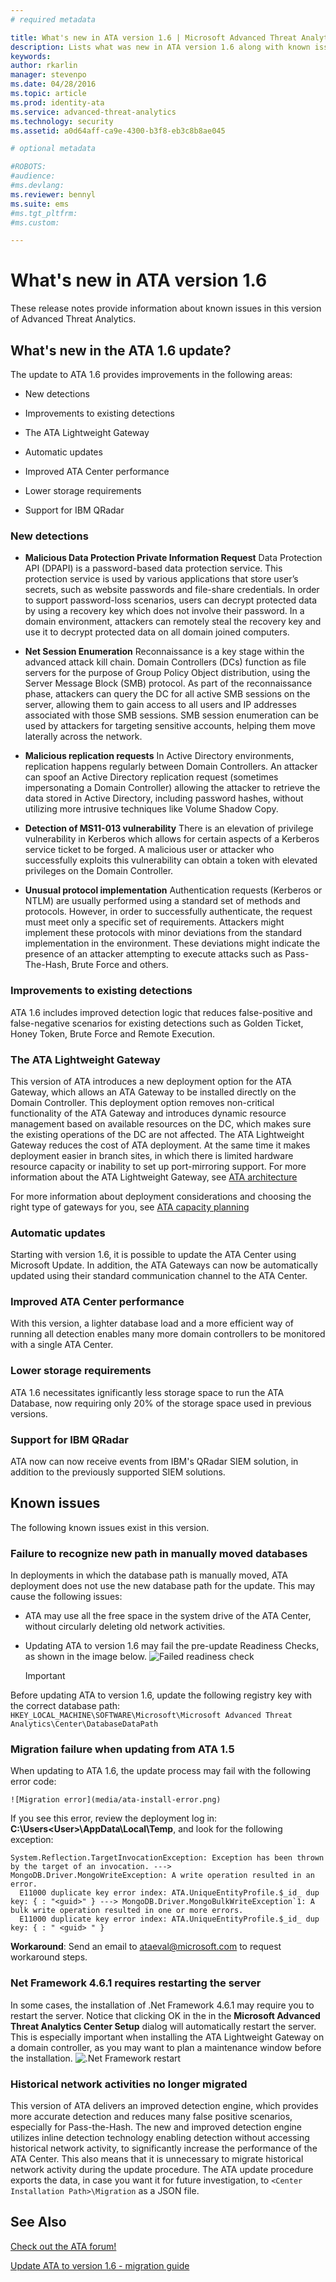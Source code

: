 ```yaml
---
# required metadata

title: What's new in ATA version 1.6 | Microsoft Advanced Threat Analytics
description: Lists what was new in ATA version 1.6 along with known issues
keywords:
author: rkarlin
manager: stevenpo
ms.date: 04/28/2016
ms.topic: article
ms.prod: identity-ata
ms.service: advanced-threat-analytics
ms.technology: security
ms.assetid: a0d64aff-ca9e-4300-b3f8-eb3c8b8ae045

# optional metadata

#ROBOTS:
#audience:
#ms.devlang:
ms.reviewer: bennyl
ms.suite: ems
#ms.tgt_pltfrm:
#ms.custom:

---
```


# What's new in ATA version 1.6
These release notes provide information about known issues in this version of  Advanced Threat Analytics.

## What's new in the ATA 1.6 update?
The update to ATA 1.6 provides improvements in the following areas:

-   New detections

-   Improvements to existing detections

-   The ATA Lightweight Gateway

-   Automatic updates

-   Improved ATA Center performance

-   Lower storage requirements

-   Support for IBM QRadar

### New detections


- **Malicious Data Protection Private Information Request**
Data Protection API (DPAPI) is a password-based data protection service. This protection service is used by various applications that store user’s secrets, such as website passwords and file-share credentials. In order to support password-loss scenarios, users can decrypt protected data by using a recovery key which does not involve their password. In a domain environment, attackers can remotely steal the recovery key and use it to decrypt protected data on all domain joined computers.


- **Net Session Enumeration**
Reconnaissance is a key stage within the advanced attack kill chain. Domain Controllers (DCs) function as file servers for the purpose of Group Policy Object distribution, using the Server Message Block (SMB) protocol. As part of the reconnaissance phase, attackers can query the DC for all active SMB sessions on the server, allowing them to gain access to all users and IP addresses associated with those SMB sessions. SMB session enumeration can be used by attackers for targeting sensitive accounts, helping them move laterally across the network.


- **Malicious replication requests**
In Active Directory environments, replication happens regularly between Domain Controllers. An attacker can spoof an Active Directory replication request (sometimes impersonating a Domain Controller) allowing the attacker to retrieve the data stored in Active Directory, including password hashes, without utilizing more intrusive techniques like Volume Shadow Copy.


- **Detection of MS11-013 vulnerability**
There is an elevation of privilege vulnerability in Kerberos which allows for certain aspects of a Kerberos service ticket to be forged. A malicious user or attacker who successfully exploits this vulnerability can obtain a token with elevated privileges on the Domain Controller.


- **Unusual protocol implementation**
Authentication requests (Kerberos or NTLM) are usually performed using a standard set of methods and protocols. However, in order to successfully authenticate, the request must meet only a specific set of requirements. Attackers might implement these protocols with minor deviations from the standard implementation in the environment. These deviations might indicate the presence of an attacker attempting to execute attacks such as Pass-The-Hash, Brute Force and others.


### Improvements to existing detections
ATA 1.6 includes improved detection logic that reduces false-positive and false-negative scenarios for existing detections such as Golden Ticket, Honey Token, Brute Force and Remote Execution.

### The ATA Lightweight Gateway
This version of ATA introduces a new deployment option for the ATA Gateway, which allows an ATA Gateway to be installed directly on the Domain Controller. This deployment option removes non-critical functionality of the ATA Gateway and introduces dynamic resource management based on available resources on the DC, which makes sure the existing operations of the DC are not affected. The ATA Lightweight Gateway reduces the cost of ATA deployment. At the same time it makes deployment easier in branch sites, in which there is limited hardware resource capacity or inability to set up port-mirroring support.
For more information about the ATA Lightweight Gateway, see [ATA architecture](/advanced-threat-analytics/plan-design/ata-architecture#ata-gateway-and-ata-lightweight-gateway)

For more information about deployment considerations and choosing the right type of gateways for you, see [ATA capacity planning](/advanced-threat-analytics/plan-design/ata-capacity-planning#choosing-the-right-gateway-type-for-your-deployment)


### Automatic updates
Starting with version 1.6, it is possible to update the ATA Center using Microsoft Update. In addition, the ATA Gateways can now be automatically updated using their standard communication channel to the ATA Center.
### Improved ATA Center performance
With this version, a lighter database load and a more efficient way of running all detection enables many more domain controllers to be monitored with a single ATA Center.

### Lower storage requirements
ATA 1.6 necessitates ignificantly less storage space to run the ATA Database, now requiring only 20% of the storage space used in previous versions.

### Support for IBM QRadar
ATA now can now receive events from IBM's QRadar SIEM solution, in addition to the previously supported SIEM solutions.

## Known issues
The following known issues exist in this version.

### Failure to recognize new path in manually moved databases

In deployments in which the database path is manually moved, ATA deployment does not use the new database path for the update. This may cause the following issues:


- ATA may use all the free space in the system drive of the ATA Center, without circularly deleting old network activities.


- Updating ATA to version 1.6 may fail the pre-update Readiness Checks, as shown in the image below.
    ![Failed readiness check](media/ata_failed_readinesschecks.png)
	>[!Important]
Before updating ATA to version 1.6, update the following registry key with the correct database path:  `HKEY_LOCAL_MACHINE\SOFTWARE\Microsoft\Microsoft Advanced Threat Analytics\Center\DatabaseDataPath`

### Migration failure when updating from ATA 1.5
When updating to ATA 1.6, the update process may fail with the following error code:

    ![Migration error](media/ata-install-error.png)

If you see this error, review the deployment log in: **C:\Users\<User>\AppData\Local\Temp**, and look for the following exception:

    System.Reflection.TargetInvocationException: Exception has been thrown by the target of an invocation. ---> MongoDB.Driver.MongoWriteException: A write operation resulted in an error.
      E11000 duplicate key error index: ATA.UniqueEntityProfile.$_id_ dup key: { : "<guid>" } ---> MongoDB.Driver.MongoBulkWriteException`1: A bulk write operation resulted in one or more errors.
      E11000 duplicate key error index: ATA.UniqueEntityProfile.$_id_ dup key: { : " <guid> " }

**Workaround**: Send an email to ataeval@microsoft.com to request workaround steps.

### Net Framework 4.6.1 requires restarting the server

In some cases, the installation of .Net Framework 4.6.1 may require you to restart the server. Notice that clicking OK in the in the **Microsoft Advanced Threat Analytics Center Setup** dialog will automatically restart the server. This is especially important when installing the ATA Lightweight Gateway on a domain controller, as you may want to plan a maintenance window before the installation.
    ![.Net Framework restart](media/ata-net-framework-restart.png)

### Historical network activities no longer migrated
This version of ATA delivers an improved detection engine, which provides more accurate detection and reduces many false positive scenarios, especially for Pass-the-Hash.
The new and improved detection engine utilizes inline detection technology enabling detection without accessing historical network activity, to significantly increase the performance of the ATA Center. This also means that it is unnecessary to migrate historical network activity during the update procedure.
The ATA update procedure exports the data, in case you want it for future investigation, to `<Center Installation Path>\Migration` as a JSON file.

## See Also
[Check out the ATA forum!](https://social.technet.microsoft.com/Forums/security/en-US/home?forum=mata)

[Update ATA to version 1.6 - migration guide](ata-update-1.6-migration-guide.md)